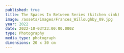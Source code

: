 ```yaml
---
published: true
title: The Spaces In Between Series (kitchen sink)
image: /assets/images/Frances_Willoughby_09.jpg
year: 2022
date: 2022-10-03T23:00:00.000Z
type: Photography
media_type: photograph
dimensions: 20 x 30 cm
---
```


